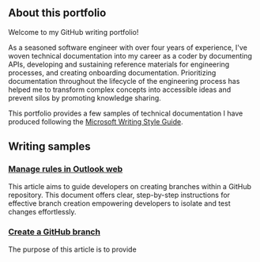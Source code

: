 ## About this portfolio
Welcome to my GitHub writing portfolio! 

As a seasoned software engineer with over four years of experience, I've woven technical documentation into my career as a coder by documenting APIs, developing and sustaining reference materials for engineering processes, and creating onboarding documentation. Prioritizing documentation throughout the lifecycle of the engineering process has helped me to transform complex concepts into accessible ideas and prevent silos by promoting knowledge sharing.

This portfolio provides a few samples of technical documentation I have produced following the [Microsoft Writing Style Guide](https://learn.microsoft.com/en-us/style-guide/welcome/).

## Writing samples 

### [Manage rules in Outlook web](ManageRulesInOutlookWeb.md)
This article aims to guide developers on creating branches within a GitHub repository. This document offers clear, step-by-step instructions for effective branch creation empowering developers to isolate and test changes effortlessly.


### [Create a GitHub branch](CreateAGitHubBranch.md)
The purpose of this article is to provide 
